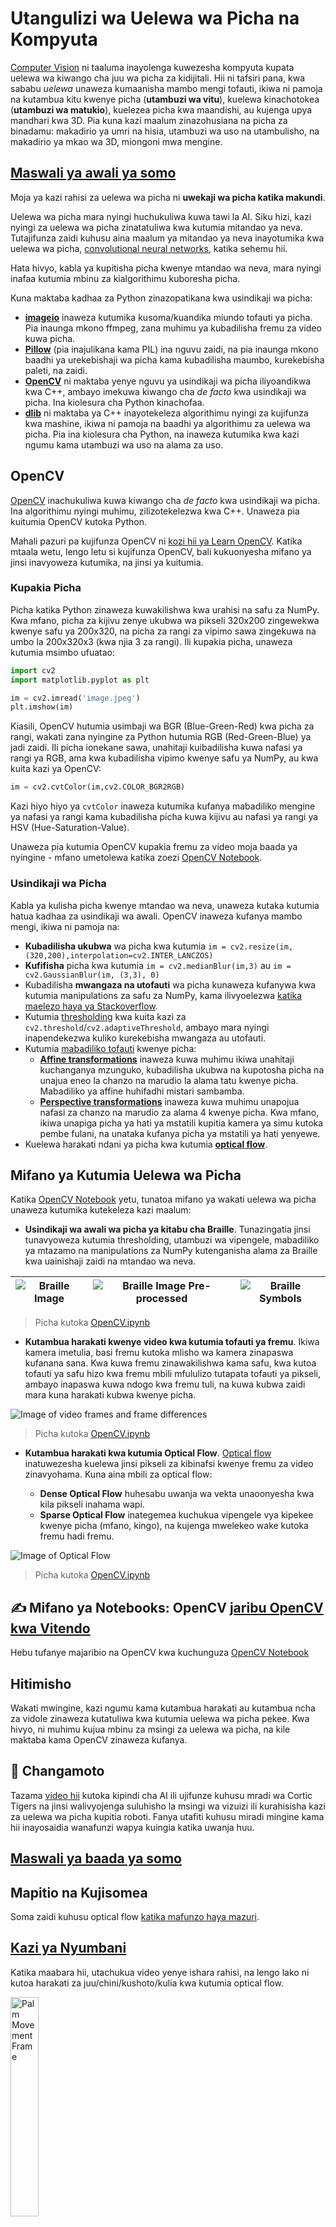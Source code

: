 <!--
CO_OP_TRANSLATOR_METADATA:
{
  "original_hash": "feeca98225cb420afc89415f24f63d92",
  "translation_date": "2025-09-23T10:59:47+00:00",
  "source_file": "lessons/4-ComputerVision/06-IntroCV/README.md",
  "language_code": "sw"
}
-->
# Utangulizi wa Uelewa wa Picha na Kompyuta

[Computer Vision](https://wikipedia.org/wiki/Computer_vision) ni taaluma inayolenga kuwezesha kompyuta kupata uelewa wa kiwango cha juu wa picha za kidijitali. Hii ni tafsiri pana, kwa sababu *uelewa* unaweza kumaanisha mambo mengi tofauti, ikiwa ni pamoja na kutambua kitu kwenye picha (**utambuzi wa vitu**), kuelewa kinachotokea (**utambuzi wa matukio**), kuelezea picha kwa maandishi, au kujenga upya mandhari kwa 3D. Pia kuna kazi maalum zinazohusiana na picha za binadamu: makadirio ya umri na hisia, utambuzi wa uso na utambulisho, na makadirio ya mkao wa 3D, miongoni mwa mengine.

## [Maswali ya awali ya somo](https://ff-quizzes.netlify.app/en/ai/quiz/11)

Moja ya kazi rahisi za uelewa wa picha ni **uwekaji wa picha katika makundi**.

Uelewa wa picha mara nyingi huchukuliwa kuwa tawi la AI. Siku hizi, kazi nyingi za uelewa wa picha zinatatuliwa kwa kutumia mitandao ya neva. Tutajifunza zaidi kuhusu aina maalum ya mitandao ya neva inayotumika kwa uelewa wa picha, [convolutional neural networks](../07-ConvNets/README.md), katika sehemu hii.

Hata hivyo, kabla ya kupitisha picha kwenye mtandao wa neva, mara nyingi inafaa kutumia mbinu za kialgorithimu kuboresha picha.

Kuna maktaba kadhaa za Python zinazopatikana kwa usindikaji wa picha:

* **[imageio](https://imageio.readthedocs.io/en/stable/)** inaweza kutumika kusoma/kuandika miundo tofauti ya picha. Pia inaunga mkono ffmpeg, zana muhimu ya kubadilisha fremu za video kuwa picha.
* **[Pillow](https://pillow.readthedocs.io/en/stable/index.html)** (pia inajulikana kama PIL) ina nguvu zaidi, na pia inaunga mkono baadhi ya urekebishaji wa picha kama kubadilisha maumbo, kurekebisha paleti, na zaidi.
* **[OpenCV](https://opencv.org/)** ni maktaba yenye nguvu ya usindikaji wa picha iliyoandikwa kwa C++, ambayo imekuwa kiwango cha *de facto* kwa usindikaji wa picha. Ina kiolesura cha Python kinachofaa.
* **[dlib](http://dlib.net/)** ni maktaba ya C++ inayotekeleza algorithimu nyingi za kujifunza kwa mashine, ikiwa ni pamoja na baadhi ya algorithimu za uelewa wa picha. Pia ina kiolesura cha Python, na inaweza kutumika kwa kazi ngumu kama utambuzi wa uso na alama za uso.

## OpenCV

[OpenCV](https://opencv.org/) inachukuliwa kuwa kiwango cha *de facto* kwa usindikaji wa picha. Ina algorithimu nyingi muhimu, zilizotekelezwa kwa C++. Unaweza pia kuitumia OpenCV kutoka Python.

Mahali pazuri pa kujifunza OpenCV ni [kozi hii ya Learn OpenCV](https://learnopencv.com/getting-started-with-opencv/). Katika mtaala wetu, lengo letu si kujifunza OpenCV, bali kukuonyesha mifano ya jinsi inavyoweza kutumika, na jinsi ya kuitumia.

### Kupakia Picha

Picha katika Python zinaweza kuwakilishwa kwa urahisi na safu za NumPy. Kwa mfano, picha za kijivu zenye ukubwa wa pikseli 320x200 zingewekwa kwenye safu ya 200x320, na picha za rangi za vipimo sawa zingekuwa na umbo la 200x320x3 (kwa njia 3 za rangi). Ili kupakia picha, unaweza kutumia msimbo ufuatao:

```python
import cv2
import matplotlib.pyplot as plt

im = cv2.imread('image.jpeg')
plt.imshow(im)
```

Kiasili, OpenCV hutumia usimbaji wa BGR (Blue-Green-Red) kwa picha za rangi, wakati zana nyingine za Python hutumia RGB (Red-Green-Blue) ya jadi zaidi. Ili picha ionekane sawa, unahitaji kuibadilisha kuwa nafasi ya rangi ya RGB, ama kwa kubadilisha vipimo kwenye safu ya NumPy, au kwa kuita kazi ya OpenCV:

```python
im = cv2.cvtColor(im,cv2.COLOR_BGR2RGB)
```

Kazi hiyo hiyo ya `cvtColor` inaweza kutumika kufanya mabadiliko mengine ya nafasi ya rangi kama kubadilisha picha kuwa kijivu au nafasi ya rangi ya HSV (Hue-Saturation-Value).

Unaweza pia kutumia OpenCV kupakia fremu za video moja baada ya nyingine - mfano umetolewa katika zoezi [OpenCV Notebook](OpenCV.ipynb).

### Usindikaji wa Picha

Kabla ya kulisha picha kwenye mtandao wa neva, unaweza kutaka kutumia hatua kadhaa za usindikaji wa awali. OpenCV inaweza kufanya mambo mengi, ikiwa ni pamoja na:

* **Kubadilisha ukubwa** wa picha kwa kutumia `im = cv2.resize(im, (320,200),interpolation=cv2.INTER_LANCZOS)`
* **Kufifisha** picha kwa kutumia `im = cv2.medianBlur(im,3)` au `im = cv2.GaussianBlur(im, (3,3), 0)`
* Kubadilisha **mwangaza na utofauti** wa picha kunaweza kufanywa kwa kutumia manipulations za safu za NumPy, kama ilivyoelezwa [katika maelezo haya ya Stackoverflow](https://stackoverflow.com/questions/39308030/how-do-i-increase-the-contrast-of-an-image-in-python-opencv).
* Kutumia [thresholding](https://docs.opencv.org/4.x/d7/d4d/tutorial_py_thresholding.html) kwa kuita kazi za `cv2.threshold`/`cv2.adaptiveThreshold`, ambayo mara nyingi inapendekezwa kuliko kurekebisha mwangaza au utofauti.
* Kutumia [mabadiliko tofauti](https://docs.opencv.org/4.5.5/da/d6e/tutorial_py_geometric_transformations.html) kwenye picha:
    - **[Affine transformations](https://docs.opencv.org/4.5.5/d4/d61/tutorial_warp_affine.html)** inaweza kuwa muhimu ikiwa unahitaji kuchanganya mzunguko, kubadilisha ukubwa na kupotosha picha na unajua eneo la chanzo na marudio la alama tatu kwenye picha. Mabadiliko ya affine huhifadhi mistari sambamba.
    - **[Perspective transformations](https://medium.com/analytics-vidhya/opencv-perspective-transformation-9edffefb2143)** inaweza kuwa muhimu unapojua nafasi za chanzo na marudio za alama 4 kwenye picha. Kwa mfano, ikiwa unapiga picha ya hati ya mstatili kupitia kamera ya simu kutoka pembe fulani, na unataka kufanya picha ya mstatili ya hati yenyewe.
* Kuelewa harakati ndani ya picha kwa kutumia **[optical flow](https://docs.opencv.org/4.5.5/d4/dee/tutorial_optical_flow.html)**.

## Mifano ya Kutumia Uelewa wa Picha

Katika [OpenCV Notebook](OpenCV.ipynb) yetu, tunatoa mifano ya wakati uelewa wa picha unaweza kutumika kutekeleza kazi maalum:

* **Usindikaji wa awali wa picha ya kitabu cha Braille**. Tunazingatia jinsi tunavyoweza kutumia thresholding, utambuzi wa vipengele, mabadiliko ya mtazamo na manipulations za NumPy kutenganisha alama za Braille kwa uainishaji zaidi na mtandao wa neva.

![Braille Image](../../../../../translated_images/braille.341962ff76b1bd7044409371d3de09ced5028132aef97344ea4b7468c1208126.sw.jpeg) | ![Braille Image Pre-processed](../../../../../translated_images/braille-result.46530fea020b03c76aac532d7d6eeef7f6fb35b55b1001cd21627907dabef3ed.sw.png) | ![Braille Symbols](../../../../../translated_images/braille-symbols.0159185ab69d533909dc4d7d26a1971b51401c6a80eb3a5584f250ea880af88b.sw.png)
----|-----|-----

> Picha kutoka [OpenCV.ipynb](OpenCV.ipynb)

* **Kutambua harakati kwenye video kwa kutumia tofauti ya fremu**. Ikiwa kamera imetulia, basi fremu kutoka mlisho wa kamera zinapaswa kufanana sana. Kwa kuwa fremu zinawakilishwa kama safu, kwa kutoa tofauti ya safu hizo kwa fremu mbili mfululizo tutapata tofauti ya pikseli, ambayo inapaswa kuwa ndogo kwa fremu tuli, na kuwa kubwa zaidi mara kuna harakati kubwa kwenye picha.

![Image of video frames and frame differences](../../../../../translated_images/frame-difference.706f805491a0883c938e16447bf5eb2f7d69e812c7f743cbe7d7c7645168f81f.sw.png)

> Picha kutoka [OpenCV.ipynb](OpenCV.ipynb)

* **Kutambua harakati kwa kutumia Optical Flow**. [Optical flow](https://docs.opencv.org/3.4/d4/dee/tutorial_optical_flow.html) inatuwezesha kuelewa jinsi pikseli za kibinafsi kwenye fremu za video zinavyohama. Kuna aina mbili za optical flow:

   - **Dense Optical Flow** huhesabu uwanja wa vekta unaoonyesha kwa kila pikseli inahama wapi.
   - **Sparse Optical Flow** inategemea kuchukua vipengele vya kipekee kwenye picha (mfano, kingo), na kujenga mwelekeo wake kutoka fremu hadi fremu.

![Image of Optical Flow](../../../../../translated_images/optical.1f4a94464579a83a10784f3c07fe7228514714b96782edf50e70ccd59d2d8c4f.sw.png)

> Picha kutoka [OpenCV.ipynb](OpenCV.ipynb)

## ✍️ Mifano ya Notebooks: OpenCV [jaribu OpenCV kwa Vitendo](OpenCV.ipynb)

Hebu tufanye majaribio na OpenCV kwa kuchunguza [OpenCV Notebook](OpenCV.ipynb)

## Hitimisho

Wakati mwingine, kazi ngumu kama kutambua harakati au kutambua ncha za vidole zinaweza kutatuliwa kwa kutumia uelewa wa picha pekee. Kwa hivyo, ni muhimu kujua mbinu za msingi za uelewa wa picha, na kile maktaba kama OpenCV zinaweza kufanya.

## 🚀 Changamoto

Tazama [video hii](https://docs.microsoft.com/shows/ai-show/ai-show--2021-opencv-ai-competition--grand-prize-winners--cortic-tigers--episode-32?WT.mc_id=academic-77998-cacaste) kutoka kipindi cha AI ili ujifunze kuhusu mradi wa Cortic Tigers na jinsi walivyojenga suluhisho la msingi wa vizuizi ili kurahisisha kazi za uelewa wa picha kupitia roboti. Fanya utafiti kuhusu miradi mingine kama hii inayosaidia wanafunzi wapya kuingia katika uwanja huu.

## [Maswali ya baada ya somo](https://ff-quizzes.netlify.app/en/ai/quiz/12)

## Mapitio na Kujisomea

Soma zaidi kuhusu optical flow [katika mafunzo haya mazuri](https://learnopencv.com/optical-flow-in-opencv/).

## [Kazi ya Nyumbani](lab/README.md)

Katika maabara hii, utachukua video yenye ishara rahisi, na lengo lako ni kutoa harakati za juu/chini/kushoto/kulia kwa kutumia optical flow.

<img src="images/palm-movement.png" width="30%" alt="Palm Movement Frame"/>

---

